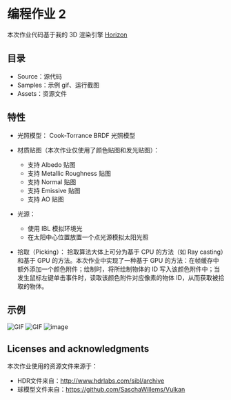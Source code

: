 # 编程作业 2
本次作业代码基于我的 3D 渲染引擎 [Horizon](https://github.com/harutemp/Horizon)

## 目录
- Source：源代码
- Samples：示例 gif、运行截图
- Assets：资源文件

## 特性
* 光照模型：
	Cook-Torrance BRDF 光照模型

* 材质贴图（本次作业仅使用了颜色贴图和发光贴图）：
    - 支持 Albedo 贴图
	- 支持 Metallic Roughness 贴图
	- 支持 Normal 贴图
	- 支持 Emissive 贴图
	- 支持 AO 贴图

* 光源：
	- 使用 IBL 模拟环境光
	- 在太阳中心位置放置一个点光源模拟太阳光照

* 拾取（Picking）：
	拾取算法大体上可分为基于 CPU 的方法（如 Ray casting）和基于 GPU 的方法。本次作业中实现了一种基于 GPU 的方法：在帧缓存中额外添加一个颜色附件；绘制时，将所绘制物体的 ID 写入该颜色附件中；当发生鼠标左键单击事件时，读取该颜色附件对应像素的物体 ID，从而获取被拾取的物体。

## 示例
![GIF](./Samples/sample_picking.gif)
![GIF](./Samples/sample_lighting.gif)
![image](./Samples/screenshot01.gif)

## Licenses and acknowledgments
本次作业使用的资源文件来源于：
- HDR文件来自：http://www.hdrlabs.com/sibl/archive
- 球模型文件来自：https://github.com/SaschaWillems/Vulkan
